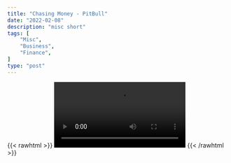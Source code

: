 ```yaml
---
title: "Chasing Money - PitBull"
date: "2022-02-08"
description: "misc short"
tags: [
    "Misc",
    "Business",
    "Finance",
]
type: "post"
---
```

{{< rawhtml >}}
    <video width="auto" height="auto" controls>
        <source src="https://clips.dev00ps.com/MISC/chasing%20money.mp4" type="video/mp4"> 
    </video>
{{< /rawhtml >}}